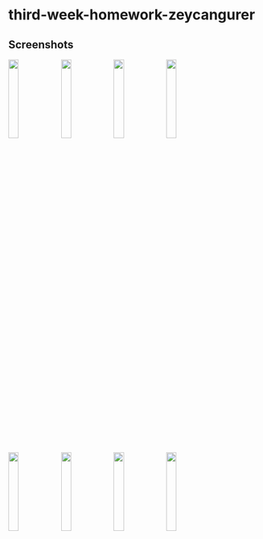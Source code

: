 # third-week-homework-zeycangurer

## Screenshots

<img src="https://user-images.githubusercontent.com/63667132/202908584-6ec7b3d7-0bbf-4471-8647-4156974b67b9.jpeg" width=20% height=20%) />
<img src="https://user-images.githubusercontent.com/63667132/202908585-c2227055-9b68-4cd7-a64e-7d2ddc5fa9f7.jpeg" width=20% height=20%) />
<img src="https://user-images.githubusercontent.com/63667132/202908586-6fdc8ea7-b312-465b-9654-c1145ba69b4e.jpeg" width=20% height=20%) />
<img src="https://user-images.githubusercontent.com/63667132/202908589-a2dad11f-aa41-47dd-9a2a-b85684c5710f.jpeg" width=20% height=20%) />
<img src="https://user-images.githubusercontent.com/63667132/202908597-c78cc840-80d5-444b-a6ef-0cb3b0f6ed65.jpeg" width=20% height=20%) />
<img src="https://user-images.githubusercontent.com/63667132/202908598-4a498bd2-f5f6-4ee1-b192-a369a6671792.jpeg" width=20% height=20%) />
<img src="https://user-images.githubusercontent.com/63667132/202908600-41090bda-54b9-4f0a-b4e9-6ed4e98703eb.jpeg" width=20% height=20%) />
<img src="https://user-images.githubusercontent.com/63667132/202908601-5092ccd9-4373-436e-82c8-2d474ec3235c.jpeg" width=20% height=20%) />
